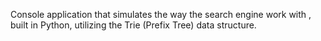 Console application that simulates the way the search engine work with ,
built in Python, utilizing the Trie (Prefix Tree) data structure.
